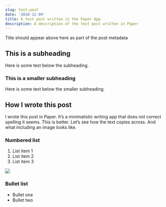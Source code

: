 ```yaml
---
slug: test-post
date: '2018-12-09'
title: A test post written in the Paper App
description: A description of the test post written in Paper
---
```

Title should appear above here as part of the post metadata

## This is a subheading
Here is some text below the subheading.

### This is a smaller subheading
Here is some text below the smaller subheading.

## How I wrote this post
I wrote this post in Paper. It’s a minimalistic writing app that does not correct spelling it seems. This is better. Let’s see how the text copies across. And what including an image looks like.

### Numbered list
1. List item 1
2. List item 2
3. List item 3

<image src="https://assets.pernod-ricard.com/uk/media_images/test.jpg" />

### Bullet list
- Bullet one
- Bullet two
